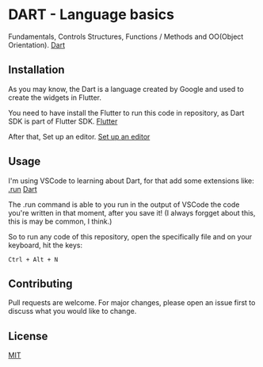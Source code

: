 # DART - Language basics

Fundamentals, Controls Structures, Functions / Methods and OO(Object Orientation).
[Dart](https://dart.dev/)

## Installation

As you may know, the Dart is a language created by Google and used to create the widgets in Flutter.

You need to have install the Flutter to run this code in repository, as Dart SDK is part of Flutter SDK. 
[Flutter](https://flutter.dev/docs/get-started/install)

After that, Set up an editor.
[Set up an editor](https://flutter.dev/docs/get-started/editor)

## Usage

I'm using VSCode to learning about Dart, for that add some extensions like:
[.run](https://github.com/formulahendry/vscode-code-runner)
[Dart](https://github.com/Dart-Code/Dart-Code)

The .run command is able to you run in the output of VSCode the code you're written in that moment, after you save it! (I always forgget about this, this is may be common, I think.)

So to run any code of this repository, open the specifically file and on your keyboard, hit the keys:
```
Ctrl + Alt + N
```

## Contributing
Pull requests are welcome. For major changes, please open an issue first to discuss what you would like to change.

## License
[MIT](https://choosealicense.com/licenses/mit/)